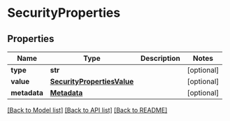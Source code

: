 # SecurityProperties

## Properties
Name | Type | Description | Notes
------------ | ------------- | ------------- | -------------
**type** | **str** |  | [optional] 
**value** | [**SecurityPropertiesValue**](SecurityPropertiesValue.md) |  | [optional] 
**metadata** | [**Metadata**](Metadata.md) |  | [optional] 

[[Back to Model list]](../README.md#documentation-for-models) [[Back to API list]](../README.md#documentation-for-api-endpoints) [[Back to README]](../README.md)


